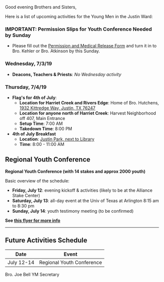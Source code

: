 Good evening Brothers and Sisters,

Here is a list of upcoming activities for the Young Men in the Justin Ward:


### **IMPORTANT: Permission Slips for Youth Conference Needed by Sunday**
- Please fill out the [Permission and Medical Release Form](https://www.churchofjesuschrist.org/bc/content/shared/content/english/pdf/callings/young-men/parental-permission-medical-release.pdf) and turn it in to Bro. Kehler or Bro. Atkinson by this Sunday.


### Wednesday, 7/3/19
- **Deacons, Teachers & Priests**: _No Wednesday activity_


### Thursday, 7/4/19
- **Flag's for 4th of July**:
	- **Location for Harriet Creek and Rivers Edge**: Home of Bro. Hutchens, [1932 Kittredge Way, Justin, TX 76247](https://goo.gl/maps/aUySotfAzVo)
	- **Location for anyone north of Harriet Creek**: Harvest Neighborhood off 407, Main Entrance
	- **Setup Time**: 7:00 AM
	- **Takedown Time**: 8:00 PM
- **4th of July Breakfast**
	- **Location**: [Justin Park, next to Library](https://goo.gl/maps/3UfinzZg6gScspnL8)
	- **Time**: 8:00 - 11:00 AM



## Regional Youth Conference

**Regional Youth Conference (with 14 stakes and approx 2000 youth)**

Basic overview of the schedule:
- **Friday, July 12**: evening kickoff & activities (likely to be at the Alliance Stake Center)
- **Saturday, July 13**: all-day event at the Univ of Texas at Arlington 8:15 am to 8:30 pm
- **Sunday, July 14**: youth testimony meeting (to be confirmed)

**See [this flyer for more info](https://drive.google.com/open?id=1c5s7ACAVpQCZyDvkG_qrAqdNhyyhYx6K)**


---

## Future Activities Schedule

Date | Event
-- | --
July 12-14 | Regional Youth Conference



Bro. Joe Bell
YM Secretary
